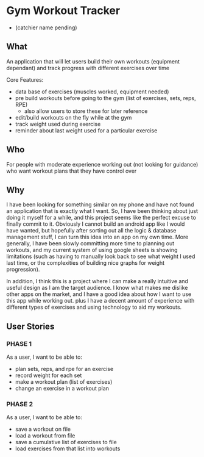 # Gym Workout Tracker 
- (catchier name pending)

## What
An application that will let users build their own workouts (equipment dependant) and 
track progress with different exercises over time

Core Features:
- data base of exercises (muscles worked, equipment needed)
- pre build workouts before going to the gym (list of exercises, sets, reps, RPE)
    - also allow users to store these for later reference
- edit/build workouts on the fly while at the gym 
- track weight used during exercise
- reminder about last weight used for a particular exercise

## Who
For people with moderate experience working out (not looking for guidance)
who want workout plans that they have control over

## Why
I have been looking for something similar on my phone and have not found an application that 
is exactly what I want. So, I have been thinking about just doing it myself for a while, and this 
project seems like the perfect excuse to finally commit to it. Obviously I cannot build an
android app like I would have wanted, but hopefully after sorting out all the logic & database management stuff, 
I can turn this idea into an app on my own time. More generally, I have been slowly committing 
more time to planning out workouts, and my current system of using google sheets is showing limitations
(such as having to manually look back to see what weight I used last time, or the complexities of building nice graphs
for weight progression). 

In addition, I think this is a project where I can make a really intuitive and useful design as I 
am the target audience. I know what makes me dislike other apps on the market, and I have a good
idea about how I want to use this app while working out. plus I have a decent amount of experience with different types
of exercises and using technology to aid my workouts.   

## User Stories
### PHASE 1
As a user, I want to be able to:
- plan sets, reps, and rpe for an exercise
- record weight for each set
- make a workout plan (list of exercises)
- change an exercise in a workout plan
### PHASE 2
As a user, I want to be able to:
- save a workout on file
- load a workout from file
- save a cumulative list of exercises to file
- load exercises from that list into workouts